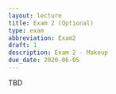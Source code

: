 ```yaml
---
layout: lecture
title: Exam 2 (Optional)
type: exam
abbreviation: Exam2
draft: 1
description: Exam 2 - Makeup
due_date: 2020-06-05
---
```


TBD